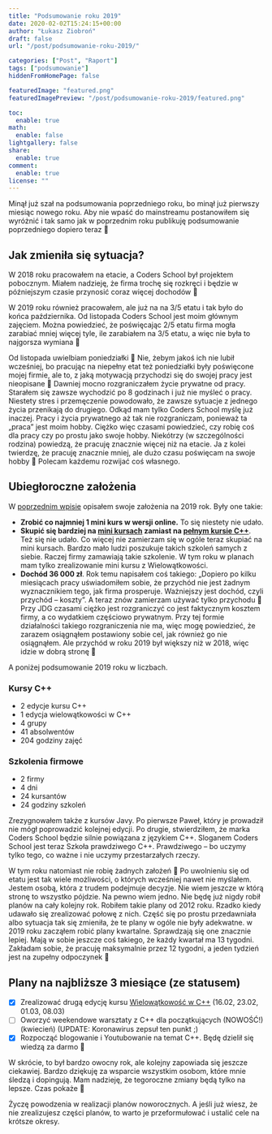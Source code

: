 ```yaml
---
title: "Podsumowanie roku 2019"
date: 2020-02-02T15:24:15+00:00
author: "Łukasz Ziobroń"
draft: false
url: "/post/podsumowanie-roku-2019/"

categories: ["Post", "Raport"]
tags: ["podsumowanie"]
hiddenFromHomePage: false

featuredImage: "featured.png"
featuredImagePreview: "/post/podsumowanie-roku-2019/featured.png"

toc:
  enable: true
math:
  enable: false
lightgallery: false
share:
  enable: true
comment:
  enable: true
license: ""
---
```

Minął już szał na podsumowania poprzedniego roku, bo minął już pierwszy miesiąc nowego roku. Aby nie wpaść do mainstreamu postanowiłem się wyróżnić i tak samo jak w poprzednim roku publikuję podsumowanie poprzedniego dopiero teraz 🙂

<!--more-->

## Jak zmieniła się sytuacja?

W 2018 roku pracowałem na etacie, a Coders School był projektem pobocznym. Miałem nadzieję, że firma trochę się rozkręci i będzie w późniejszym czasie przynosić coraz więcej dochodów 🙂

W 2019 roku również pracowałem, ale już na na 3/5 etatu i tak było do końca października. Od listopada Coders School jest moim głównym zajęciem. Można powiedzieć, że poświęcając 2/5 etatu firma mogła zarabiać mniej więcej tyle, ile zarabiałem na 3/5 etatu, a więc nie była to najgorsza wymiana 🙂

Od listopada uwielbiam poniedziałki 🙂 Nie, żebym jakoś ich nie lubił wcześniej, bo pracując na niepełny etat też poniedziałki były poświęcone mojej firmie, ale to, z jaką motywacją przychodzi się do swojej pracy jest nieopisane 🙂 Dawniej mocno rozgraniczałem życie prywatne od pracy. Starałem się zawsze wychodzić po 8 godzinach i już nie myśleć o pracy. Niestety stres i przemęczenie powodowało, że zawsze sytuacje z jednego życia przenikają do drugiego. Odkąd mam tylko Coders School myślę już inaczej. Pracy i życia prywatnego aż tak nie rozgraniczam, ponieważ ta &#8222;praca&#8221; jest moim hobby. Ciężko więc czasami powiedzieć, czy robię coś dla pracy czy po prostu jako swoje hobby. Niekótrzy (w szczególności rodzina) powiedzą, że pracuję znacznie więcej niż na etacie. Ja z kolei twierdzę, że pracuję znacznie mniej, ale dużo czasu poświęcam na swoje hobby 🙂 Polecam każdemu rozwijać coś własnego.

## Ubiegłoroczne założenia

W [poprzednim wpisie](https://coders.school/post/podsumowanie-roku-2018/) opisałem swoje założenia na 2019 rok. Były one takie:

* **Zrobić co najmniej 1 mini kurs w wersji online.** To się niestety nie udało.
* **Skupić się bardziej na <a href="/mini-kursy-cpp/">mini kursach</a> zamiast na <a href="/kurs-cpp/">pełnym kursie C++</a>**. Też się nie udało. Co więcej nie zamierzam się w ogóle teraz skupiać na mini kursach. Bardzo mało ludzi poszukuje takich szkoleń samych z siebie. Raczej firmy zamawiają takie szkolenie. W tym roku w planach mam tylko zrealizowanie mini kursu z Wielowątkowości.
* **Dochód 36 000 zł**. Rok temu napisałem coś takiego: „Dopiero po kilku miesiącach pracy uświadomiłem sobie, że przychód nie jest żadnym wyznacznikiem tego, jak firma prosperuje. Ważniejszy jest dochód, czyli przychód &#8211; koszty”. A teraz znów zamierzam używać tylko przychodu 🙂 Przy JDG czasami ciężko jest rozgraniczyć co jest faktycznym kosztem firmy, a co wydatkiem częściowo prywatnym. Przy tej formie działalności takiego rozgraniczenia nie ma, więc mogę powiedzieć, że zarazem osiągnąłem postawiony sobie cel, jak również go nie osiągnąłem. Ale przychód w roku 2019 był większy niż w 2018, więc idzie w dobrą stronę 🙂

A poniżej podsumowanie 2019 roku w liczbach.

### Kursy C++

* 2 edycje kursu C++
* 1 edycja wielowątkowości w C++
* 4 grupy
* 41 absolwentów
* 204 godziny zajęć

### Szkolenia firmowe

* 2 firmy
* 4 dni
* 24 kursantów
* 24 godziny szkoleń

Zrezygnowałem także z kursów Javy. Po pierwsze Paweł, który je prowadził nie mógł poprowadzić kolejnej edycji. Po drugie, stwierdziłem, że marka Coders School będzie silnie powiązana z językiem C++. Sloganem Coders School jest teraz Szkoła prawdziwego C++. Prawdziwego &#8211; bo uczymy tylko tego, co ważne i nie uczymy przestarzałych rzeczy.

W tym roku natomiast nie robię żadnych założeń 🙂 Po uwolnieniu się od etatu jest tak wiele możliwości, o których wcześniej nawet nie myślałem. Jestem osobą, która z trudem podejmuje decyzje. Nie wiem jeszcze w którą stronę to wszystko pójdzie. Na pewno wiem jedno. Nie będę już nigdy robił planów na cały kolejny rok. Robiłem takie plany od 2012 roku. Rzadko kiedy udawało się zrealizować połowę z nich. Część się po prostu przedawniała albo sytuacja tak się zmieniła, że te plany w ogóle nie były adekwatne. w 2019 roku zacząłem robić plany kwartalne. Sprawdzają się one znacznie lepiej. Mają w sobie jeszcze coś takiego, że każdy kwartał ma 13 tygodni. Zakładam sobie, że pracuję maksymalnie przez 12 tygodni, a jeden tydzień jest na zupełny odpoczynek 🙂

## Plany na najbliższe 3 miesiące (ze statusem)

* [x] Zrealizować drugą edycję kursu <a href="/post/wielowatkowosc-2020/">Wielowątkowość w C++</a> (16.02, 23.02, 01.03, 08.03)
* [ ] Oworzyć weekendowe warsztaty z C++ dla początkujących (NOWOŚĆ!) (kwiecień) (UPDATE: Koronawirus zepsuł ten punkt ;)
* [x] Rozpocząć blogowanie i Youtubowanie na temat C++. Będę dzielił się wiedzą za darmo 🙂

W skrócie, to był bardzo owocny rok, ale kolejny zapowiada się jeszcze ciekawiej. Bardzo dziękuję za wsparcie wszystkim osobom, które mnie śledzą i dopingują. Mam nadzieję, że tegoroczne zmiany będą tylko na lepsze. Czas pokaże 🙂

Życzę powodzenia w realizacji planów noworocznych. A jeśli już wiesz, że nie zrealizujesz części planów, to warto je przeformułować i ustalić cele na krótsze okresy.
